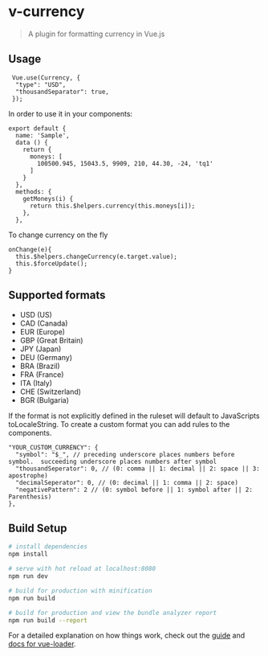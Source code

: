 # v-currency

> A plugin for formatting currency in Vue.js

## Usage

```
 Vue.use(Currency, {
  "type": "USD",
  "thousandSeparator": true,
 });
```

In order to use it in your components:

```
export default {
  name: 'Sample',
  data () {
    return {
      moneys: [
        100500.945, 15043.5, 9909, 210, 44.30, -24, 'tq1'
      ]
    }
  },
  methods: {
    getMoneys(i) {
      return this.$helpers.currency(this.moneys[i]);
    },
  },

```

To change currency on the fly
```
onChange(e){
  this.$helpers.changeCurrency(e.target.value);
  this.$forceUpdate();
}
```

## Supported formats
* USD (US)
* CAD (Canada)
* EUR (Europe)
* GBP (Great Britain)
* JPY (Japan)
* DEU (Germany)
* BRA (Brazil)
* FRA (France)
* ITA (Italy)
* CHE (Switzerland)
* BGR (Bulgaria)

If the format is not explicitly defined in the ruleset will default to JavaScripts toLocaleString.  To create a custom format you can add rules to the components.  

```
"YOUR_CUSTOM_CURRENCY": {
  "symbol": "$_", // preceding underscore places numbers before symbol.  succeeding underscore places numbers after symbol
  "thousandSeperator": 0, // (0: comma || 1: decimal || 2: space || 3: apostrophe)
  "decimalSeperator": 0, // (0: decimal || 1: comma || 2: space)
  "negativePattern": 2 // (0: symbol before || 1: symbol after || 2: Parenthesis)
},
```

## Build Setup

``` bash
# install dependencies
npm install

# serve with hot reload at localhost:8080
npm run dev

# build for production with minification
npm run build

# build for production and view the bundle analyzer report
npm run build --report
```

For a detailed explanation on how things work, check out the [guide](http://vuejs-templates.github.io/webpack/) and [docs for vue-loader](http://vuejs.github.io/vue-loader).
